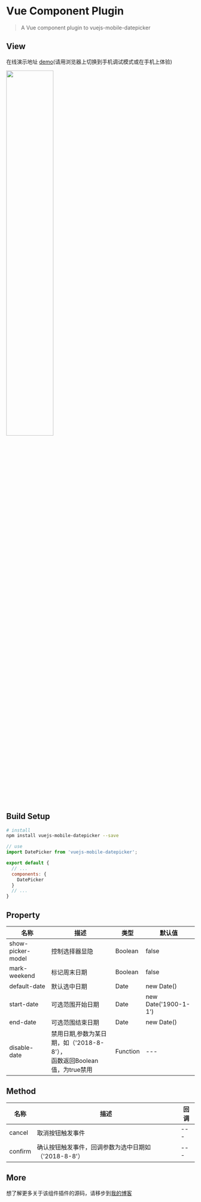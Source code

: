 # Vue Component Plugin

> A Vue component plugin to vuejs-mobile-datepicker 

## View

在线演示地址 [demo](https://1g703.csb.app/)(请用浏览器上切换到手机调试模式或在手机上体验)

<img src="https://img-blog.csdnimg.cn/2019080110422253.gif" width="50%">

## Build Setup

``` bash
# install
npm install vuejs-mobile-datepicker --save

```
``` javascript
// use
import DatePicker from 'vuejs-mobile-datepicker';

export default {
  // ...
  components: {
    DatePicker
  }
  // ...
}
```

## Property

|  名称   | 描述  |  类型   | 默认值  |
|  ----  | ----  |  ----  | ----  |
| show-picker-model  | 控制选择器显隐 | Boolean  | false |
| mark-weekend  |  标记周末日期  |  Boolean  | false |
| default-date  | 默认选中日期 | Date  | new Date() |
| start-date  | 可选范围开始日期 | Date  | new Date('1900-1-1') |
| end-date  | 可选范围结束日期 | Date  | new Date() |
| disable-date  | 禁用日期,参数为某日期，如（'2018-8-8'），<br>函数返回Boolean值，为true禁用 | Function  | --- |

## Method

|  名称   | 描述  |  回调   | 
|  ----  | ----  |  ----  | 
| cancel  | 取消按钮触发事件 | --- |
| confirm  | 确认按钮触发事件，回调参数为选中日期如（'2018-8-8'） | ---  | 

## More

想了解更多关于该组件插件的源码，请移步到[我的博客](https://blog.csdn.net/weixin_41382187/article/details/98037808)
